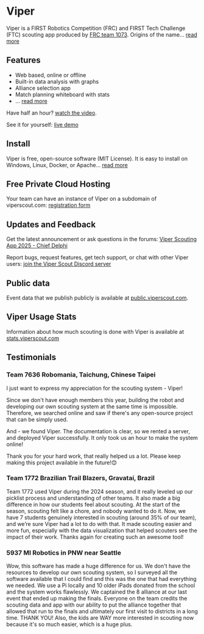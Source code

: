 # Viper

Viper is a FIRST Robotics Competition (FRC) and FIRST Tech Challenge (FTC) scouting app produced by [FRC team 1073](https://www.frc1073.org/). Origins of the name... [read more](/about.html)

## Features

 - Web based, online or offline
 - Built-in data analysis with graphs
 - Alliance selection app
 - Match planning whiteboard with stats
 - ... [read more](/features.html)

Have half an hour? [watch the video](https://drive.google.com/file/d/18dF44_FT35HEZ7824Iv5jhn8GvhnvuFO/view).

See it for yourself: [live demo](https://demo.viperscout.com/)

## Install

Viper is free, open-source software (MIT License). It is easy to install on Windows, Linux, Docker, or Apache... [read more](/install.html)

## Free Private Cloud Hosting

Your team can have an instance of Viper on a subdomain of viperscout.com: [registration form](/cloud-hosting-request.html)

## Updates and Feedback

Get the latest announcement or ask questions in the forums: [Viper Scouting App 2025 - Chief Delphi](https://www.chiefdelphi.com/t/viper-scouting-app-2025)

Report bugs, request features, get tech support, or chat with other Viper users: [join the Viper Scout Discord server](https://discord.gg/BsRfgKxHqU)

## Public data

Event data that we publish publicly is available at [public.viperscout.com](https://public.viperscout.com).

## Viper Usage Stats

Information about how much scouting is done with Viper is available at [stats.viperscout.com](https://stats.viperscout.com)

## Testimonials

### Team 7636 Robomania, Taichung, Chinese Taipei

I just want to express my appreciation for the scouting system - Viper!

Since we don't have enough members this year,  building the robot and developing our own scouting system at the same time is impossible. Therefore, we searched online and saw if there's any open-source project that can be simply used.

And - we found Viper. The documentation is clear, so we rented a server, and deployed Viper successfully. It only took us an hour to make the system online!

Thank you for your hard work, that really helped us a lot. Please keep making this project available in the future!😊

### Team 1772 Brazilian Trail Blazers, Gravataí, Brazil

Team 1772 used Viper during the 2024 season, and it really leveled up our picklist process and understanding of other teams. It also made a big difference in how our students feel about scouting. At the start of the season, scouting felt like a chore, and nobody wanted to do it. Now, we have 7 students genuinely interested in scouting (around 35% of our team), and we’re sure Viper had a lot to do with that. It made scouting easier and more fun, especially with the data visualization that helped scouters see the impact of their work. Thanks again for creating such an awesome tool!

### 5937 MI Robotics in PNW near Seattle

Wow, this software has made a huge difference for us. We don't have the resources to develop our own scouting system, so I surveyed all the software available that I could find and this was the one that had everything we needed. We use a Pi locally and 10 older iPads donated from the school and the system works flawlessly. We captained the 8 alliance at our last event that ended up making the finals. Everyone on the team credits the scouting data and app with our ability to put the alliance together that allowed that run to the finals and ultimately our first visit to districts in a long time. THANK YOU! Also, the kids are WAY more interested in scouting now because it's so much easier, which is a huge plus.
